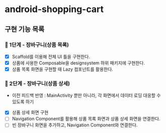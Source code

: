 # android-shopping-cart

## 구현 기능 목록

### 🚀 1단계 - 장바구니(상품 목록)
- [x] Scaffold를 이용해 전체 UI 틀을 구현한다.
- [x] 상품에 사용한 Composable을 designsystem 하위 패키지에 구현한다.
- [x] 상품 목록 화면을 구현할 때 Lazy 컴포넌트를 활용한다.

### 🚀 2단계 - 장바구니(상품 상세)
- 이전 피드백 반영 : MainActivity 뿐만 아니라, 각 화면에서 데이터 로딩 대응할 수 있도록 하기
- [x] 상품 상세 화면 구현
- [ ] Navigation Component를 활용해 상품 목록 화면과 상품 상세 화면을 연결한다.
- [ ] 빈 장바구니 화면을 추가하고, Navigation Component와 연결한다.
